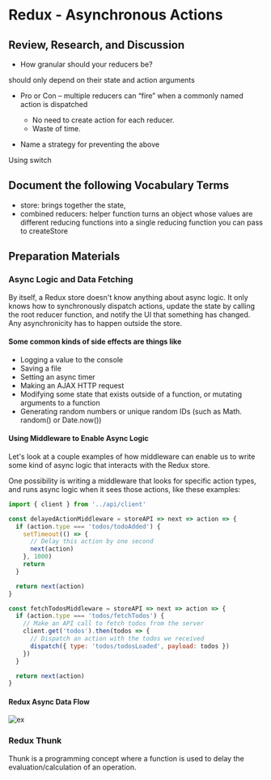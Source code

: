 # Redux - Asynchronous Actions

## Review, Research, and Discussion

* How granular should your reducers be?

should only depend on their state and action arguments

* Pro or Con – multiple reducers can “fire” when a commonly named action is dispatched

  * No need to create action for each reducer.
  * Waste of time.

* Name a strategy for preventing the above

Using switch

## Document the following Vocabulary Terms

* store: brings together the state,
* combined reducers: helper function turns an object whose values are different reducing functions into a single reducing function you can pass to createStore

## Preparation Materials

### Async Logic and Data Fetching
By itself, a Redux store doesn't know anything about async logic. It only knows how to synchronously dispatch actions, update the state by calling the root reducer function, and notify the UI that something has changed. Any asynchronicity has to happen outside the store.

#### Some common kinds of side effects are things like

* Logging a value to the console
* Saving a file
* Setting an async timer
* Making an AJAX HTTP request
* Modifying some state that exists outside of a function, or mutating arguments to a function
* Generating random numbers or unique random IDs (such as Math. random() or Date.now())

#### Using Middleware to Enable Async Logic

Let's look at a couple examples of how middleware can enable us to write some kind of async logic that interacts with the Redux store.

One possibility is writing a middleware that looks for specific action types, and runs async logic when it sees those actions, like these examples:

```js
import { client } from '../api/client'

const delayedActionMiddleware = storeAPI => next => action => {
  if (action.type === 'todos/todoAdded') {
    setTimeout(() => {
      // Delay this action by one second
      next(action)
    }, 1000)
    return
  }

  return next(action)
}

const fetchTodosMiddleware = storeAPI => next => action => {
  if (action.type === 'todos/fetchTodos') {
    // Make an API call to fetch todos from the server
    client.get('todos').then(todos => {
      // Dispatch an action with the todos we received
      dispatch({ type: 'todos/todosLoaded', payload: todos })
    })
  }

  return next(action)
}
```

#### Redux Async Data Flow
![ex](https://redux.js.org/assets/images/ReduxAsyncDataFlowDiagram-d97ff38a0f4da0f327163170ccc13e80.gif)

### Redux Thunk

Thunk is a programming concept where a function is used to delay the evaluation/calculation of an operation.



